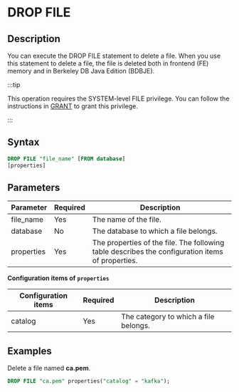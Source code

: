 ---
---

# DROP FILE

## Description

You can execute the DROP FILE statement to delete a file. When you use this statement to delete a file, the file is deleted both in frontend (FE) memory and in Berkeley DB Java Edition (BDBJE).

:::tip

This operation requires the SYSTEM-level FILE privilege. You can follow the instructions in [GRANT](../account-management/GRANT.md) to grant this privilege.

:::

## Syntax

```SQL
DROP FILE "file_name" [FROM database]
[properties]
```

## Parameters

| **Parameter** | **Required** | **Description**                                              |
| ------------- | ------------ | ------------------------------------------------------------ |
| file_name     | Yes          | The name of the file.                                        |
| database      | No           | The database to which a file belongs.                        |
| properties    | Yes          | The properties of the file. The following table describes the configuration items of properties. |

**Configuration items of** **`properties`**

| **Configuration items** | **Required** | **Description**                       |
| ----------------------- | ------------ | ------------------------------------- |
| catalog                 | Yes          | The category to which a file belongs. |

## Examples

Delete a file named **ca.pem**.

```SQL
DROP FILE "ca.pem" properties("catalog" = "kafka");
```
